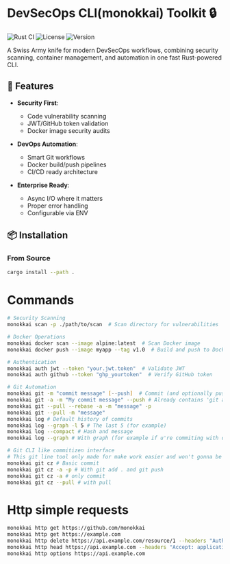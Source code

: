 # DevSecOps CLI(monokkai) Toolkit 🔒

![Rust CI](https://github.com/monokkai/devsecops-cli/actions/workflows/ci.yml/badge.svg)
![License](https://img.shields.io/badge/license-MIT-blue)
![Version](https://img.shields.io/badge/version-0.1.0-orange)

A Swiss Army knife for modern DevSecOps workflows, combining security scanning, container management, and automation in
one fast Rust-powered CLI.

## 🚀 Features

- **Security First**:

  - Code vulnerability scanning
  - JWT/GitHub token validation
  - Docker image security audits

- **DevOps Automation**:

  - Smart Git workflows
  - Docker build/push pipelines
  - CI/CD ready architecture

- **Enterprise Ready**:
  - Async I/O where it matters
  - Proper error handling
  - Configurable via ENV

## 📦 Installation

### From Source

```bash
cargo install --path .
```

# Commands

```zsh
# Security Scanning
monokkai scan -p ./path/to/scan  # Scan directory for vulnerabilities

# Docker Operations
monokkai docker scan --image alpine:latest  # Scan Docker image
monokkai docker push --image myapp --tag v1.0  # Build and push to DockerHub

# Authentication
monokkai auth jwt --token "your.jwt.token"  # Validate JWT
monokkai auth github --token "ghp_yourtoken"  # Verify GitHub token

# Git Automation
monokkai git -m "commit message" [--push]  # Commit (and optionally push)
monokkai git -a -m "My commit message" --push # Already contains 'git add .' flag
monokkai git --pull --rebase -a -m "message" -p
monokkai git --pull -m "message"
monokkai log # Default history of commits
monokkai log --graph -l 5 # The last 5 (for example)
monokkai log --compact # Hash and message
monokkai log --graph # With graph (for example if u're commiting with others)

# Git CLI like commitizen interface
# This git line tool only made for make work easier and won't gonna be sold or paid!
monokkai git cz # Basic commit
monokkai git cz -a -p # With git add . and git push
monokkai git cz -a # only commit
monokkai git cz --pull # with pull
```

# Http simple requests

```zsh
monokkai http get https://github.com/monokkai
monokkai http get https://example.com
monokkai http delete https://api.example.com/resource/1 --headers "Authorization: Bearer token"
monokkai http head https://api.example.com --headers "Accept: application/json"
monokkai http options https://api.example.com
```
